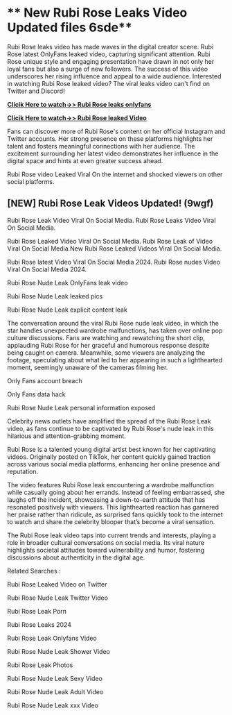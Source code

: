 
# ** New   Rubi Rose Leaks Video Updated files 6sde** #

  Rubi Rose leaks video has made waves in the digital creator scene.  Rubi Rose latest OnlyFans leaked video, capturing significant attention.  Rubi Rose unique style and engaging presentation have drawn in not only her loyal fans but also a surge of new followers. The success of this video underscores her rising influence and appeal to a wide audience. Interested in watching  Rubi Rose leaked video? The viral leaks video can't find on Twitter and Discord!

**[Clicik Here to watch->>  Rubi Rose leaks onlyfans ](http://xflirt.top)**

**[Clicik Here to watch->>  Rubi Rose leaked Video](http://xflirt.top)**

Fans can discover more of  Rubi Rose's content on her official Instagram and Twitter accounts. Her strong presence on these platforms highlights her talent and fosters meaningful connections with her audience. The excitement surrounding her latest video demonstrates her influence in the digital space and hints at even greater success ahead.

  Rubi Rose video Leaked Viral On the internet and shocked viewers on other social platforms.

## [NEW]   Rubi Rose Leak Videos Updated!  (9wgf) ##

  Rubi Rose Leak Video Viral On Social Media.  Rubi Rose Leaks Video Viral On Social Media.

  Rubi Rose Leaked Video Viral On Social Media.  Rubi Rose Leak of Video Viral On Social Media.New  Rubi Rose Leaked Videos Viral On Social Media.

  Rubi Rose latest Video Viral On Social Media 2024.  Rubi Rose nudes Video Viral On Social Media 2024.

  Rubi Rose Nude Leak OnlyFans leak video

  Rubi Rose Nude Leak leaked pics

  Rubi Rose Nude Leak explicit content leak

The conversation around the viral  Rubi Rose nude leak video, in which the star handles unexpected wardrobe malfunctions, has taken over online pop culture discussions. Fans are watching and rewatching the short clip, applauding  Rubi Rose for her graceful and humorous response despite being caught on camera. Meanwhile, some viewers are analyzing the footage, speculating about what led to her appearing in such a lighthearted moment, seemingly unaware of the cameras filming her.

Only Fans account breach

Only Fans data hack

  Rubi Rose Nude Leak personal information exposed

Celebrity news outlets have amplified the spread of the  Rubi Rose Leak video, as fans continue to be captivated by  Rubi Rose's nude leak in this hilarious and attention-grabbing moment.

  Rubi Rose is a talented young digital artist best known for her captivating videos. Originally posted on TikTok, her content quickly gained traction across various social media platforms, enhancing her online presence and reputation.

The video features   Rubi Rose leak encountering a wardrobe malfunction while casually going about her errands. Instead of feeling embarrassed, she laughs off the incident, showcasing a down-to-earth attitude that has resonated positively with viewers. This lighthearted reaction has garnered her praise rather than ridicule, as surprised fans quickly took to the internet to watch and share the celebrity blooper that’s become a viral sensation.

The  Rubi Rose leak video taps into current trends and interests, playing a role in broader cultural conversations on social media. Its viral nature highlights societal attitudes toward vulnerability and humor, fostering discussions about authenticity in the digital age.

Related Searches :

  Rubi Rose Leaked Video on Twitter

  Rubi Rose Nude Leak Twitter Video

  Rubi Rose Leak Porn

  Rubi Rose Leaks 2024

  Rubi Rose Leak Onlyfans Video

  Rubi Rose Nude Leak Shower Video

  Rubi Rose Leak Photos

  Rubi Rose Nude Leak Sexy Video

  Rubi Rose Nude Leak Adult Video

  Rubi Rose Nude Leak xxx Video


